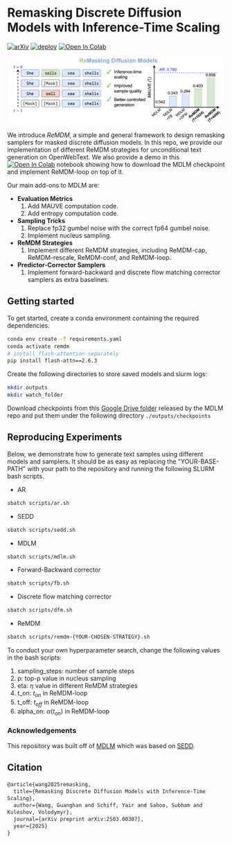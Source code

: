 # Remasking Discrete Diffusion Models with Inference-Time Scaling

[![arXiv](https://img.shields.io/badge/arXiv-2503.00307-red.svg)](https://arxiv.org/abs/2503.00307)
[![deploy](https://img.shields.io/badge/Blog%20%20-8A2BE2)](https://remdm.github.io)
[![Open In Colab](https://colab.research.google.com/assets/colab-badge.svg)](https://colab.research.google.com/drive/143sxeasXbmUIdROSXYQJLmSMIAhSZCPw?usp=sharing)

![graphical_abstract](./assets/graphical_abstract.png)

We introduce *ReMDM*, a simple and general framework to design remasking samplers for masked discrete diffusion models. In this repo, we provide our implementation of different ReMDM strategies for unconditional text generation on OpenWebText. We also provide a demo in this [![Open In Colab](https://colab.research.google.com/assets/colab-badge.svg)](https://colab.research.google.com/drive/143sxeasXbmUIdROSXYQJLmSMIAhSZCPw?usp=sharing) notebook showing how to download the MDLM checkpoint and implement ReMDM-loop on top of it.


Our main add-ons to MDLM are:
* **Evaluation Metrics**
  1. Add MAUVE computation code.
  2. Add entropy computation code.
* **Sampling Tricks** 
  1. Replace fp32 gumbel noise with the correct fp64 gumbel noise.
  2. Implement nucleus sampling.
* **ReMDM Strategies**
  1. Implement different ReMDM strategies, including ReMDM-cap, ReMDM-rescale, ReMDM-conf, and ReMDM-loop.
* **Predictor-Corrector Samplers**
  1. Implement forward-backward and discrete flow matching corrector samplers as extra baselines.


<a name="getting_started"></a>

## Getting started

To get started, create a conda environment containing the required dependencies.

```bash
conda env create -f requirements.yaml
conda activate remdm
# install flash-attention separately
pip install flash-attn==2.6.3
```

Create the following directories to store saved models and slurm logs:
```bash
mkdir outputs
mkdir watch_folder
```

Download checkpoints from this [Google Drive folder](https://drive.google.com/drive/folders/16LuuptK7Xfk-vzhQYZBZ0SA-B-BFluau?usp=sharing) released by the MDLM repo and put them under
the following directory `./outputs/checkpoints`

## Reproducing Experiments

Below, we demonstrate how to generate text samples using different models and samplers. It should be as easy as replacing the "YOUR-BASE-PATH" with your path to the repository and running the following SLURM bash scripts.

* AR
```bash
sbatch scripts/ar.sh
```

* SEDD
```bash
sbatch scripts/sedd.sh
```

* MDLM
```bash
sbatch scripts/mdlm.sh
```

* Forward-Backward corrector
```bash
sbatch scripts/fb.sh
```

* Discrete flow matching corrector
```bash
sbatch scripts/dfm.sh
```

* ReMDM
```bash
sbatch scripts/remdm-{YOUR-CHOSEN-STRATEGY}.sh
```

To conduct your own hyperparameter search, change the following values in the bash scripts:
1. sampling_steps: number of sample steps
2. p: top-p value in nucleus sampling
3. eta: $\eta$ value in different ReMDM strategies
4. t_on: $t_{on}$ in ReMDM-loop
5. t_off: $t_{off}$ in ReMDM-loop
6. alpha_on: $\alpha(t_{on})$ in ReMDM-loop

### Acknowledgements
This repository was built off of [MDLM](https://github.com/kuleshov-group/mdlm) which was based on [SEDD](https://github.com/louaaron/Score-Entropy-Discrete-Diffusion).

## Citation
```
@article{wang2025remasking,
  title={Remasking Discrete Diffusion Models with Inference-Time Scaling},
  author={Wang, Guanghan and Schiff, Yair and Sahoo, Subham and Kuleshov, Volodymyr},
  journal={arXiv preprint arXiv:2503.00307},
  year={2025}
}
```
